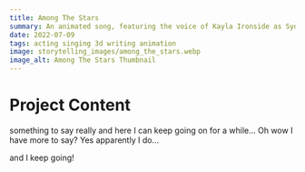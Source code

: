 ```yaml
---
title: Among The Stars
summary: An animated song, featuring the voice of Kayla Ironside as Syd
date: 2022-07-09
tags: acting singing 3d writing animation
image: storytelling_images/among_the_stars.webp
image_alt: Among The Stars Thumbnail
---
```


# Project Content

something to say really and here I can keep going on for a while...
Oh wow I have more to say? Yes apparently I do...

and I keep going!